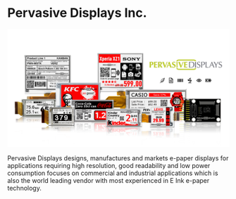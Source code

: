 # Pervasive Displays Inc.

![](ProductLine.png)

Pervasive Displays designs, manufactures and markets e-paper displays for applications requiring high resolution, good readability and low power consumption focuses on commercial and industrial applications which is also the world leading vendor with most experienced in E Ink e-paper technology. 